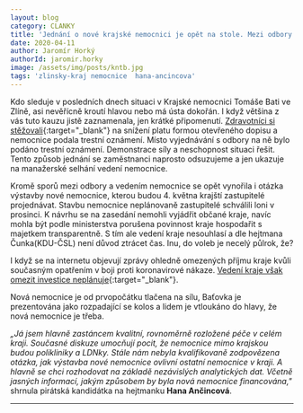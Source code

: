 ```yaml
---
layout: blog
category: CLANKY
title: 'Jednání o nové krajské nemocnici je opět na stole. Mezi odbory a vedením to vře.'
date: 2020-04-11
author: Jaromír Horký
authorId: jaromir.horky
image: /assets/img/posts/kntb.jpg
tags: 'zlinsky-kraj nemocnice  hana-ancincova'
---
```


Kdo sleduje v posledních dnech situaci v Krajské nemocnici Tomáše Bati ve Zlíně, asi nevěřícně kroutí hlavou nebo má ústa dokořán. I když většina z vás tuto kauzu jistě zaznamenala, jen krátké připomenutí. [Zdravotníci si stěžovali](https://www.seznamzpravy.cz/clanek/lekari-si-stezovali-na-snizeni-platu-nemocnice-podala-trestni-oznameni-101226?seq_no=2&source=hp&dop_ab_variant=0&dop_source_zone_name=zpravy.sznhp.box&utm_source=www.seznam.cz&utm_medium=z-boxiku&utm_campaign=null){:target="_blank"} na snížení platu formou otevřeného dopisu a nemocnice podala trestní oznámení. Místo vyjednávání s odbory na ně bylo podáno trestní oznámení. Demonstrace síly a neschopnost situaci řešit. Tento způsob jednání se zaměstnanci naprosto odsuzujeme a jen ukazuje na manažerské selhání vedení nemocnice.

Kromě sporů mezi odbory a vedením nemocnice se opět vynořila i otázka výstavby nové nemocnice, kterou budou 4. května krajští zastupitelé projednávat. Stavbu nemocnice neplánovaně zastupitelé schválili loni v prosinci. K návrhu se na zasedání nemohli vyjádřit občané kraje, navíc mohla být podle ministerstva porušena povinnost kraje hospodařit s majetkem transparentně. S tím ale vedení kraje nesouhlasí a dle hejtmana Čunka(KDU-ČSL) není důvod ztrácet čas. Inu, do voleb je necelý půlrok, že? 

I když se na internetu objevují zprávy ohledně omezených příjmu kraje kvůli současným opatřením v boji proti koronavirové nákaze. [Vedení kraje však omezit investice neplánuje](https://www.idnes.cz/zlin/zpravy/zlinsky-kraj-koronavirus-rozpocet-investice.A200417_543780_zlin-zpravy_ras?&utm_source=facebook&utm_medium=sharecd&utm_campaign=desktop){:target="_blank"}. 

Nová nemocnice je od prvopočátku tlačena na sílu,  Baťovka je prezentována jako rozpadající se kolos a lidem je vtloukáno do hlavy, že nová nemocnice je třeba. 

*„Já jsem hlavně zastáncem kvalitní, rovnoměrně rozložené péče v celém kraji. Současné diskuze umocňují pocit, že nemocnice mimo krajskou budou polikliniky a LDNky. Stále nám nebyla kvalifikovaně zodpovězena otázka, jak výstavba nové nemocnice ovlivní ostatní nemocnice v kraji. A hlavně se chci rozhodovat na základě nezávislých analytických dat. Včetně jasných informací, jakým způsobem by byla nová nemocnice financována,"* shrnula pirátská kandidátka na hejtmanku **Hana Ančincová**.

---
